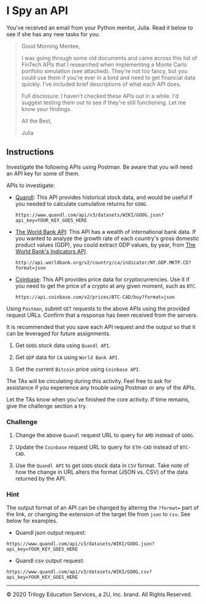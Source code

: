 # I Spy an API

You've received an email from your Python mentor, Julia. Read it below to see if she has any new tasks for you.

> Good Morning Mentee,
>
> I was going through some old documents and came across this list of FinTech APIs that I researched when implementing a Monte Carlo portfolio simulation (see attached). They're not too fancy, but you could use them if you're ever in a bind and need to get financial data quickly. I've included brief descriptions of what each API does.
>
> Full disclosure: I haven't checked these APIs out in a while. I'd suggest testing them out to see if they're still functioning. Let me know your findings.
>
> All the Best,
>
>Julia

## Instructions

Investigate the following APIs using Postman. Be aware that you will need an API key for some of them.

APIs to investigate:

* [Quandl](https://www.quandl.com/): This API provides historical stock data, and would be useful if you needed to calculate cumulative returns for `GOOG`.

  ``` text
  https://www.quandl.com/api/v3/datasets/WIKI/GOOG.json?api_key=YOUR_KEY_GOES_HERE
  ```

* [The World Bank API](https://datahelpdesk.worldbank.org/knowledgebase/articles/889386-developer-information-overview): This API has a wealth of international bank data. If you wanted to analyze the growth rate of each country's gross domestic product values (GDP), you could extract GDP values, by year, from [The World Bank's Indicators API](https://datahelpdesk.worldbank.org/knowledgebase/articles/889392-about-the-indicators-api-documentation).

  ``` text
  http://api.worldbank.org/v2/country/ca/indicator/NY.GDP.MKTP.CD?format=json
  ```

* [Coinbase](https://www.coinbase.com/): This API provides price data for cryptocurrencies. Use it if you need to get the price of a crypto at any given moment, such as `BTC`.

  ``` text
  https://api.coinbase.com/v2/prices/BTC-CAD/buy?format=json
  ```

Using `Postman`, submit `GET` requests to the above APIs using the provided request URLs. Confirm that a response has been received from the servers.

It is recommended that you save each API request and the output so that it can be leveraged for future assignments.

1. Get `GOOG` stock data using `Quandl API`.

2. Get `GDP` data for `CA` using `World Bank API`.

3. Get the current `Bitcoin` price using `Coinbase API`.

The TAs will be circulating during this activity. Feel free to ask for assistance if you experience any trouble using Postman or any of the APIs.

Let the TAs know when you've finished the core activity. If time remains, give the challenge section a try.

### Challenge

1. Change the above `Quandl` request URL to query for `AMD` instead of `GOOG`.

2. Update the `Coinbase` request URL to query for `ETH-CAD` instead of `BTC-CAD`.

3. Use the `Quandl API` to get `GOOG` stock data in `CSV` format. Take note of how the change in URL alters the format (JSON vs. CSV) of the data returned by the API.

### Hint

The output format of an API can be changed by altering the `?format=` part of the link, or changing the extension of the target file from `json` to `csv`. See below for examples.

* Quandl json output request: 
``` text
https://www.quandl.com/api/v3/datasets/WIKI/GOOG.json?api_key=YOUR_KEY_GOES_HERE
```

* Quandl csv output request: 
``` text
https://www.quandl.com/api/v3/datasets/WIKI/GOOG.csv?api_key=YOUR_KEY_GOES_HERE
```

---

© 2020 Trilogy Education Services, a 2U, Inc. brand. All Rights Reserved.
